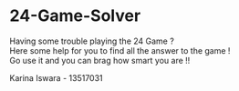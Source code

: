 # 24-Game-Solver

Having some trouble playing the 24 Game ?   
Here some help for you to find all the answer to the game !   
Go use it and you can brag how smart you are !!   

Karina Iswara - 13517031
